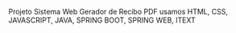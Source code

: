 Projeto Sistema Web Gerador de Recibo PDF 
usamos HTML, CSS, JAVASCRIPT, JAVA, SPRING BOOT, SPRING WEB, ITEXT
